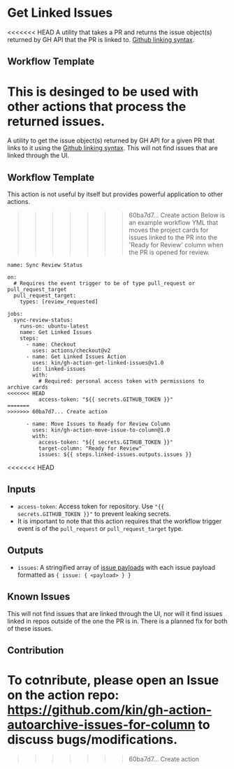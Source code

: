 # Get Linked Issues
<<<<<<< HEAD
A utility that takes a PR and returns the issue object(s) returned by GH API that the PR is linked to.
[Github linking syntax](https://docs.github.com/en/free-pro-team@latest/github/managing-your-work-on-github/linking-a-pull-request-to-an-issue#linking-a-pull-request-to-an-issue-using-a-keyword).

## Workflow Template
This is desinged to be used with other actions that process the returned issues.
=======
A utility to get the issue object(s) returned by GH API for a given PR that links to it using the
[Github linking syntax](https://docs.github.com/en/free-pro-team@latest/github/managing-your-work-on-github/linking-a-pull-request-to-an-issue#linking-a-pull-request-to-an-issue-using-a-keyword).
This will not find issues that are linked through the UI.

## Workflow Template
This action is not useful by itself but provides powerful application to other actions.
>>>>>>> 60ba7d7... Create action
Below is an example workflow YML that moves the project cards for issues linked to the PR into the 'Ready for Review' column when the PR is opened for review.

```
name: Sync Review Status

on:
  # Requires the event trigger to be of type pull_request or pull_request_target
  pull_request_target:
    types: [review_requested]

jobs:
  sync-review-status:
    runs-on: ubuntu-latest
    name: Get Linked Issues
    steps:
      - name: Checkout
        uses: actions/checkout@v2
      - name: Get Linked Issues Action
        uses: kin/gh-action-get-linked-issues@v1.0
        id: linked-issues
        with:
          # Required: personal access token with permissions to archive cards
<<<<<<< HEAD
		  access-token: "${{ secrets.GITHUB_TOKEN }}"
=======
>>>>>>> 60ba7d7... Create action

	  - name: Move Issues to Ready for Review Column
	    uses: kin/gh-action-move-issue-to-column@1.0
		with:
		  access-token: "${{ secrets.GITHUB_TOKEN }}"
		  target-column: "Ready for Review"
		  issues: ${{ steps.linked-issues.outputs.issues }}

```
<<<<<<< HEAD

## Inputs
- `access-token`: Access token for repository. Use `"{{ secrets.GITHUB_TOKEN }}"` to prevent leaking secrets.
- It is important to note that this action requires that the workflow trigger event is of the `pull_request` or `pull_request_target` type.

## Outputs
- `issues`: A stringified array of [issue payloads](https://docs.github.com/en/free-pro-team@latest/rest/reference/issues#get-an-issue) with each issue payload formatted as `{ issue: { <payload> } }`

## Known Issues
This will not find issues that are linked through the UI, nor will it find issues linked in repos outside of the one the PR is in. There is a planned fix for both of these issues.

## Contribution
To cotnribute, please open an Issue on the action repo: https://github.com/kin/gh-action-autoarchive-issues-for-column to discuss bugs/modifications.
=======
>>>>>>> 60ba7d7... Create action
